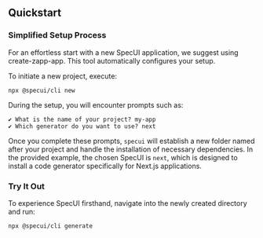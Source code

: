 ## Quickstart

### Simplified Setup Process

For an effortless start with a new SpecUI application, we suggest using create-zapp-app. This tool automatically configures your setup.

To initiate a new project, execute:

```
npx @specui/cli new
```

During the setup, you will encounter prompts such as:

```
✔ What is the name of your project? my-app
✔ Which generator do you want to use? next
```

Once you complete these prompts, `specui` will establish a new folder named after your project and handle the installation of necessary dependencies. In the provided example, the chosen SpecUI is `next`, which is designed to install a code generator specifically for Next.js applications.

### Try It Out

To experience SpecUI firsthand, navigate into the newly created directory and run:

```
npx @specui/cli generate
```

